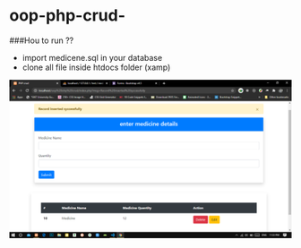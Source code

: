 # oop-php-crud-

###Hou to run ??
+ import medicene.sql in your database
+ clone all file inside htdocs folder (xamp)

<img src="https://raw.githubusercontent.com/spandan114/oop-php-crud-/master/git%20image.png" alt="oop crud" > 
